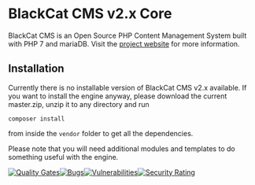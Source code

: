 # BlackCat CMS v2.x Core

BlackCat CMS is an Open Source PHP Content Management System built with PHP 7 and mariaDB. Visit the [project website][1] for more information.

## Installation

Currently there is no installable version of BlackCat CMS v2.x available. If you want to install the engine anyway, please download the current master.zip, unzip it to any directory and run

```
composer install
```

from inside the ```vendor``` folder to get all the dependencies.

Please note that you will need additional modules and templates to do something useful with the engine.


[![Quality Gates](https://sonarcloud.io/api/project_badges/measure?project=BlackCatDevelopment_bc2_engine&metric=alert_status)](https://sonarcloud.io/api/project_badges/measure?project=BlackCatDevelopment_bc2_engine&metric=alert_status)[![Bugs](https://sonarcloud.io/api/project_badges/measure?project=BlackCatDevelopment_bc2_engine&metric=bugs)](https://sonarcloud.io/api/project_badges/measure?project=BlackCatDevelopment_bc2_engine&metric=bugs)[![Vulnerabilities](https://sonarcloud.io/api/project_badges/measure?project=BlackCatDevelopment_bc2_engine&metric=vulnerabilities)](https://sonarcloud.io/api/project_badges/measure?project=BlackCatDevelopment_bc2_engine&metric=vulnerabilities)[![Security Rating](https://sonarcloud.io/api/project_badges/measure?project=BlackCatDevelopment_bc2_engine&metric=security_rating)](https://sonarcloud.io/api/project_badges/measure?project=BlackCatDevelopment_bc2_engine&metric=security_rating)

[1]: https://bc2.blackcat-cms.org
